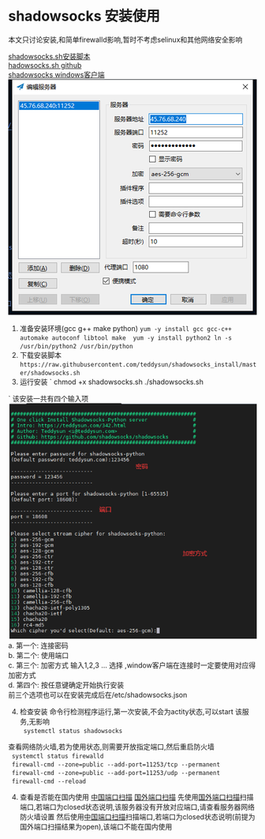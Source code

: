 # shadowsocks 安装使用
本文只讨论安装,和简单firewalld影响,暂时不考虑selinux和其他网络安全影响

[shadowsocks.sh安装脚本](https://raw.githubusercontent.com/teddysun/shadowsocks_install/master/shadowsocks.sh)  
[hadowsocks.sh github](https://github.com/teddysun/shadowsocks_install)  
[shadowsocks windows客户端](https://github.com/shadowsocks/shadowsocks-windows)  
![客户端页面](./windowsssr.png)  

  1. 准备安装环境(gcc g++ make python)
  `
  yum -y install gcc gcc-c++ automake autoconf libtool make 
  yum -y install python2
  ln -s /usr/bin/python2 /usr/bin/python
  `
  2. 下载安装脚本
  `
  https://raw.githubusercontent.com/teddysun/shadowsocks_install/master/shadowsocks.sh
  `
  3. 运行安装
  `
  chmod +x shadowsocks.sh
  ./shadowsocks.sh 

  `
  该安装一共有四个输入项  
  ![操作页面](./shadowsocks.png)  
  a. 第一个: 连接密码  
  b. 第二个: 使用端口  
  c. 第三个: 加密方式 输入1,2,3 ... 选择 ,window客户端在连接时一定要使用对应得加密方式  
  d. 第四个: 按任意键确定开始执行安装  
  前三个选项也可以在安装完成后在/etc/shadowsocks.json  
   
   4. 检查安装
   命令行检测程序运行,第一次安装,不会为actity状态,可以start 该服务,无影响  
   ` systemctl status shadowsocks`  

   查看网络防火墙,若为使用状态,则需要开放指定端口,然后重启防火墙  
   ` systemctl status firewalld`  
   ` firewall-cmd --zone=public --add-port=11253/tcp --permanent`  
   ` firewall-cmd --zone=public --add-port=11253/udp --permanent`  
   ` firewall-cmd --reload`  
   
   4. 查看是否能在国内使用
   [中国端口扫描](http://tool.pfan.cn/scanport)
   [国外端口扫描](https://www.yougetsignal.com/tools/open-ports)
   先使用[国外端口扫描](https://www.yougetsignal.com/tools/open-ports)扫描端口,若端口为closed状态说明,该服务器没有开放对应端口,请查看服务器网络防火墙设置
   然后使用[中国端口扫描](http://tool.pfan.cn/scanport)扫描端口,若端口为closed状态说明(前提为国外端口扫描结果为open),该端口不能在国内使用
